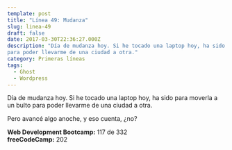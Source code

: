 ```yaml
---
template: post
title: "Línea 49: Mudanza"
slug: linea-49
draft: false
date: 2017-03-30T22:36:27.000Z
description: "Día de mudanza hoy. Si he tocado una laptop hoy, ha sido para moverla a un bulto
para poder llevarme de una ciudad a otra."
category: Primeras líneas
tags:
  - Ghost
  - Wordpress
---
```

Día de mudanza hoy. Si he tocado una laptop hoy, ha sido para moverla a un bulto para poder llevarme de una ciudad a otra.

 Pero avancé algo anoche, y eso cuenta, ¿no?

 **Web Development Bootcamp:** 117 de 332  
 **freeCodeCamp:** 202

 